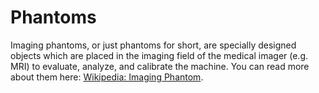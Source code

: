 # Phantoms

Imaging phantoms, or just phantoms for short, are specially designed objects which are placed in the imaging field of the medical imager \(e.g. MRI\) to evaluate, analyze, and calibrate the machine. You can read more about them here: [Wikipedia: Imaging Phantom](https://en.wikipedia.org/wiki/Imaging_phantom).

 

